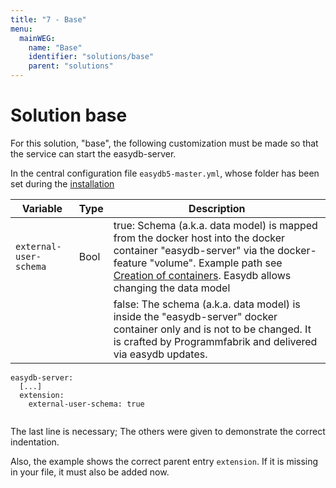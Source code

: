 ```yaml
---
title: "7 - Base"
menu:
  mainWEG:
    name: "Base"
    identifier: "solutions/base"
    parent: "solutions"
---
```

# Solution base

For this solution, "base", the following customization must be made so that the service can start the easydb-server.

In the central configuration file `easydb5-master.yml`, whose folder has been set during the [installation](../../sysadmin/installation)

| Variable | Type | Description |
|----------|------|-------------|
| `external-user-schema` | Bool | true: Schema (a.k.a. data model) is mapped from the docker host into the docker container "easydb-server" via the docker-feature "volume". Example path see [Creation of containers](../../sysadmin/installationi/#start). Easydb allows changing the data model |
|  |  | false: The schema (a.k.a. data model) is inside the "easydb-server" docker container only and is not to be changed. It is crafted by Programmfabrik and delivered via easydb updates. |

~~~~~
easydb-server:
  [...]
  extension:
    external-user-schema: true
    
~~~~~

The last line is necessary; The others were given to demonstrate the correct indentation.

Also, the example shows the correct parent entry `extension`. If it is missing in your file, it must also be added now.
